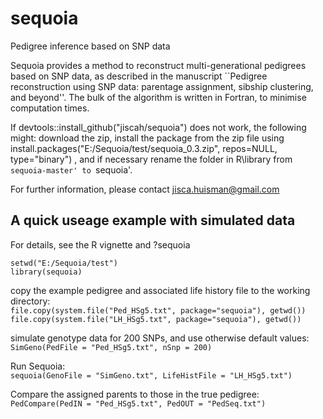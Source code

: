 # sequoia
Pedigree inference based on SNP data

Sequoia provides a method to reconstruct multi-generational pedigrees based on SNP data, as described in the manuscript ``Pedigree reconstruction using SNP data: parentage assignment, sibship clustering, and beyond''. The bulk of the algorithm is written in Fortran, to minimise computation times.

If devtools::install_github("jiscah/sequoia") does not work, the following might: download the zip, install the package from the zip file using 
install.packages("E:/Sequoia/test/sequoia_0.3.zip", repos=NULL, type="binary")
, and if necessary rename the folder in R\library from `sequoia-master' to `sequoia'.

For further information, please contact  jisca.huisman@gmail.com


## A quick useage example with simulated data  
For details, see the R vignette and ?sequoia

`setwd("E:/Sequoia/test")`  
`library(sequoia)`  

copy the example pedigree and associated life history file to the working directory:  
`file.copy(system.file("Ped_HSg5.txt", package="sequoia"), getwd())`  
`file.copy(system.file("LH_HSg5.txt", package="sequoia"), getwd())`  

simulate genotype data for 200 SNPs, and use otherwise default values:  
`SimGeno(PedFile = "Ped_HSg5.txt", nSnp = 200)`

Run Sequoia:  
`sequoia(GenoFile = "SimGeno.txt", LifeHistFile = "LH_HSg5.txt")`

Compare the assigned parents to those in the true pedigree:  
`PedCompare(PedIN = "Ped_HSg5.txt", PedOUT = "PedSeq.txt")`
